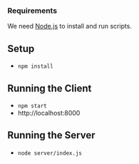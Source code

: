 ### Requirements

We need [Node.js](https://nodejs.org) to install and run scripts.

## Setup
- `npm install`

## Running the Client

- `npm start`
- http://localhost:8000

## Running the Server

- `node server/index.js`